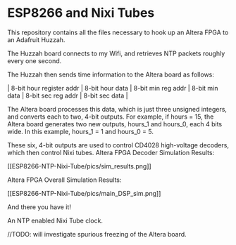 # ESP8266 and Nixi Tubes

This repository contains all the files necessary to hook up an Altera FPGA to an Adafruit Huzzah.


The Huzzah board connects to my Wifi, and retrieves NTP packets roughly every one second.

The Huzzah then sends time information to the Altera board as follows:

| 8-bit hour register addr | 8-bit hour data | 8-bit min reg addr | 8-bit min data | 8-bit sec reg addr | 8-bit sec data |


The Altera board processes this data, which is just three unsigned integers, and converts each to two, 4-bit outputs. For example, if hours = 15, the Altera board generates two new outputs, hours_1 and hours_0, each 4 bits wide. In this example, hours_1 = 1 and hours_0 = 5. 

These six, 4-bit outputs are used to control CD4028 high-voltage decoders, which then control Nixi tubes.
Altera FPGA Decoder Simulation Results:

[[ESP8266-NTP-Nixi-Tube/pics/sim_results.png]]

Altera FPGA Overall Simulation Results:

[[ESP8266-NTP-Nixi-Tube/pics/main_DSP_sim.png]]

And there you have it!

An NTP enabled Nixi Tube clock. 

//TODO: will investigate spurious freezing of the Altera board.
 
